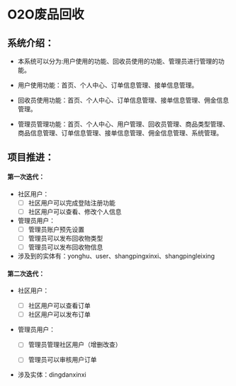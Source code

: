 # O2O废品回收

## 系统介绍：

- 本系统可以分为:用户使用的功能、回收员使用的功能、管理员进行管理的功能。

- 用户使用功能：首页、个人中心、订单信息管理、接单信息管理。

- 回收员使用功能：首页、个人中心、订单信息管理、接单信息管理、佣金信息管理。

- 管理员管理功能：首页、个人中心、用户管理、回收员管理、商品类型管理、商品信息管理、订单信息管理、接单信息管理、佣金信息管理、系统管理。


## 项目推进：

#### 	第一次迭代：

- 社区用户：
  - [ ] 社区用户可以完成登陆注册功能
  - [ ] 社区用户可以查看、修改个人信息
- 管理员用户：
  - [ ] 管理员账户预先设置
  - [ ] 管理员可以发布回收物类型
  - [ ] 管理员可以发布回收物信息
- 涉及到的实体有：yonghu、user、shangpingxinxi、shangpingleixing

#### 	第二次迭代：

- 社区用户：
  
  - [ ] 社区用户可以查看订单
  - [ ] 社区用户可以发布订单
  
- 管理员用户：
  - [ ] 管理员管理社区用户（增删改查）
  - [ ] 管理员可以审核用户订单

  

- 涉及实体：dingdanxinxi





